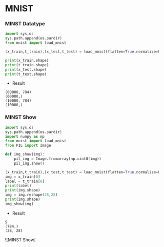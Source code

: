 # MNIST
### MINST Datatype
```python
import sys,os
sys.path.append(os.pardir)
from mnist import load_mnist

(x_train,t_train),(x_test,t_test) = load_mnist(flatten=True,normalize=False)

print(x_train.shape)
print(t_train.shape)
print(x_test.shape)
print(t_test.shape)
```
* Result
```shell
(60000, 784)
(60000,)
(10000, 784)
(10000,)
```

### MINST Show
```python
import sys,os
sys.path.append(os.pardir)
import numpy as np
from mnist import load_mnist
from PIL import Image

def img_show(img):
    pil_img = Image.fromarray(np.uint8(img))
    pil_img.show()

(x_train,t_train),(x_test,t_test) = load_mnist(flatten=True,normalize=False)
img = x_train[0]
label = t_train[0]
print(label)
print(img.shape)
img = img.reshape(28,28)
print(img.shape)
img_show(img)
```
* Result
```shwll
5
(784,)
(28, 28)
```
![MINST Show]

###
